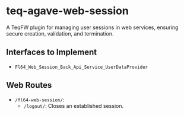 # teq-agave-web-session

A TeqFW plugin for managing user sessions in web services, ensuring secure creation, validation, and termination.

## Interfaces to Implement

- `Fl64_Web_Session_Back_Api_Service_UserDataProvider`

## Web Routes

- `/fl64-web-session/`:
    - `/logout/`: Closes an established session.

